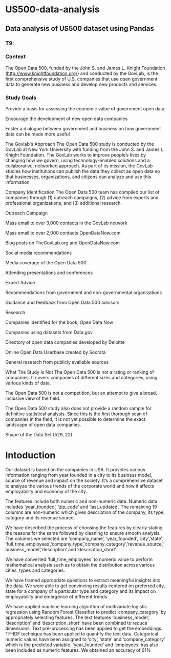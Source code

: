 # US500-data-analysis
## Data analysis of US500 dataset using Pandas

### T9:

### Context
The Open Data 500, funded by the John S. and James L. Knight Foundation (http://www.knightfoundation.org/) and conducted by the GovLab, is the first comprehensive study of U.S. companies that use open government data to generate new business and develop new products and services.

### Study Goals
Provide a basis for assessing the economic value of government open data

Encourage the development of new open data companies

Foster a dialogue between government and business on how government data can be made more useful

The Govlab's Approach
The Open Data 500 study is conducted by the GovLab at New York University with funding from the John S. and James L. Knight Foundation. The GovLab works to improve people’s lives by changing how we govern, using technology-enabled solutions and a collaborative, networked approach. As part of its mission, the GovLab studies how institutions can publish the data they collect as open data so that businesses, organizations, and citizens can analyze and use this information.

Company Identification
The Open Data 500 team has compiled our list of companies through (1) outreach campaigns, (2) advice from experts and professional organizations, and (3) additional research.

Outreach Campaign

Mass email to over 3,000 contacts in the GovLab network

Mass email to over 2,000 contacts OpenDataNow.com

Blog posts on TheGovLab.org and OpenDataNow.com

Social media recommendations

Media coverage of the Open Data 500

Attending presentations and conferences

Expert Advice

Recommendations from government and non-governmental organizations

Guidance and feedback from Open Data 500 advisors

Research

Companies identified for the book, Open Data Now

Companies using datasets from Data.gov

Directory of open data companies developed by Deloitte

Online Open Data Userbase created by Socrata

General research from publicly available sources

What The Study Is Not
The Open Data 500 is not a rating or ranking of companies. It covers companies of different sizes and categories, using various kinds of data.

The Open Data 500 is not a competition, but an attempt to give a broad, inclusive view of the field.

The Open Data 500 study also does not provide a random sample for definitive statistical analysis. Since this is the first thorough scan of companies in the field, it is not yet possible to determine the exact landscape of open data companies.

Shape of the Data Set (529, 22)

# Intoduction

Our dataset is based on the companies in USA. It provides various information ranging from year founded in a city to its business model, source of revenue and impact on the society. It’s a comprehensive dataset to analyze the various trends of the corporate world and how it affects employability and economy of the city.

The features include both numeric and non-numeric data. Numeric data includes ‘year_founded’, ‘zip_code’ and ‘last_updated’. The remaining 19 columns are non-numeric which gives description of the company, its type, category and its revenue source.

We have described the process of choosing the features by clearly stating the reasons for the same followed by cleaning to ensure smooth analysis. The columns we selected are ‘company_name’, ‘year_founded’, ‘city’,’state’, ‘full_time_employees’,’company_type’,’company_category’,’revenue_source’,’business_model’,’description’ and ‘description_short’.

We have converted ‘full_time_employees’ to numeric value to perform mathematical analysis such as to obtain the distribution across various cities, types and categories.

We have framed appropriate questions to extract meaningful insights into the data. We were able to get convincing results centered on preferred city, state for a company of a particular type and category and its impact on employability and emergence of different trends.

We have applied machine learning algorithm of multivariate logistic regression using Random Forest Classifier to predict ‘company_category’ by appropriately selecting features. The text features ‘business_model’, ‘description’ and ‘description_short’ have been combined to reduce dimensions. Text pre-processing has been applied to get the embeddings. TF-IDF technique has been applied to quantify the text data. Categorical numeric values have been assigned to ‘city’, ‘state’ and ‘company_category’ which is the predicted variable. ‘year_founded’ and ‘employees’ has also been included as numeric features. We obtained an accuracy of
61%

